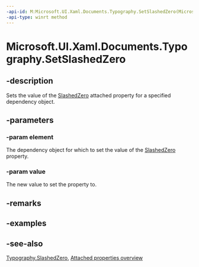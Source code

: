 ```yaml
---
-api-id: M:Microsoft.UI.Xaml.Documents.Typography.SetSlashedZero(Microsoft.UI.Xaml.DependencyObject,System.Boolean)
-api-type: winrt method
---
```


<!-- Method syntax
public void SetSlashedZero(Windows.UI.Xaml.DependencyObject element, System.Boolean value)
-->

# Microsoft.UI.Xaml.Documents.Typography.SetSlashedZero

## -description
Sets the value of the [SlashedZero](typography_slashedzero.md) attached property for a specified dependency object.

## -parameters
### -param element
The dependency object for which to set the value of the [SlashedZero](typography_slashedzero.md) property.

### -param value
The new value to set the property to.

## -remarks

## -examples

## -see-also

[Typography.SlashedZero](typography_slashedzero.md), [Attached properties overview](/windows/uwp/xaml-platform/attached-properties-overview)
